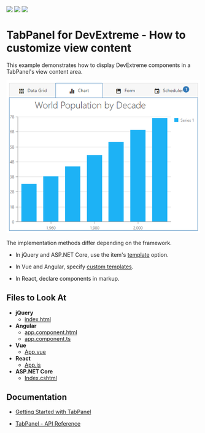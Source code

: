 <!-- default badges list -->
![](https://img.shields.io/endpoint?url=https://codecentral.devexpress.com/api/v1/VersionRange/264889095/20.1.3%2B)
[![](https://img.shields.io/badge/Open_in_DevExpress_Support_Center-FF7200?style=flat-square&logo=DevExpress&logoColor=white)](https://supportcenter.devexpress.com/ticket/details/T891643)
[![](https://img.shields.io/badge/📖_How_to_use_DevExpress_Examples-e9f6fc?style=flat-square)](https://docs.devexpress.com/GeneralInformation/403183)
<!-- default badges end -->
# TabPanel for DevExtreme - How to customize view content 

This example demonstrates how to display DevExtreme components in a TabPanel's view content area.

![The TabPanel with an opened 'Charts' tab](devextreme-tabpanel-customize-view-content.png)

The implementation methods differ depending on the framework.

- In jQuery and ASP.NET Core, use the item's [template](https://js.devexpress.com/Documentation/ApiReference/UI_Widgets/dxTabPanel/Configuration/items/#template) option.

- In Vue and Angular, specify [custom templates](https://js.devexpress.com/Documentation/Guide/UI_Components/Common/Templates/#Custom_Templates).

- In React, declare components in markup.

## Files to Look At

- **jQuery**
    - [index.html](jQuery/index.html)
- **Angular**
    - [app.component.html](Angular/src/app/app.component.html)
    - [app.component.ts](Angular/src/app/app.component.ts)
- **Vue**
    - [App.vue](Vue/src/App.vue)
- **React**
    - [App.js](React/src/App.js)
- **ASP.NET Core**    
    - [Index.cshtml](ASP.NET/TabPanel/Views/Home/Index.cshtml)

## Documentation

- [Getting Started with TabPanel](https://js.devexpress.com/Documentation/Guide/UI_Components/TabPanel/Getting_Started_with_TabPanel/)

- [TabPanel - API Reference](https://js.devexpress.com/Documentation/ApiReference/UI_Components/dxTabPanel/)
